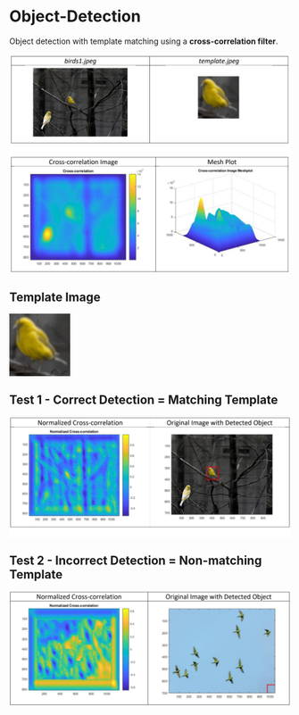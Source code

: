 # Object-Detection

Object detection with template matching using a <b>cross-correlation filter</b>.

<img align="center" src="images/test1.png">

## Template Image
<img align="center" src="images/template.jpeg">

## Test 1 - Correct Detection = Matching Template
<img align="center" src="images/test2.png">

## Test 2 - Incorrect Detection = Non-matching Template
<img align="center" src="images/test3.png">
